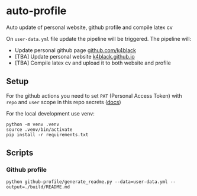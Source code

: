 # auto-profile
Auto update of personal website, github profile and compile latex cv

On `user-data.yml` file update the pipeline will be triggered. The pipeline will:
- Update personal github page [github.com/k4black](https://github.com/k4black)
- [TBA] Update personal website [k4black.github.io](https://k4black.github.io)
- [TBA] Compile latex cv and upload it to both website and profile


## Setup

For the github actions you need to set `PAT` (Personal Access Token) with `repo` and `user` scope in this repo secrets ([docs](https://docs.github.com/en/enterprise-server@3.4/authentication/keeping-your-account-and-data-secure/creating-a-personal-access-token))

For the local development use venv:
```shell
python -m venv .venv
source .venv/bin/activate
pip install -r requirements.txt
```

## Scripts  

### Github profile 
```shell
python github-profile/generate_readme.py --data=user-data.yml --output=./build/README.md
```
